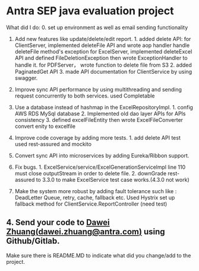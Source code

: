 # Antra SEP java evaluation project

What did I do:
0. set up environment as well as email sending functionality
1. Add new features like update/delete/edit report.
		1. added delete API:
			for ClientServer, implemented deleteFile API and wrote aop handler handle deleteFile method's exception
			for ExcelServer,  implemented deleteExcel API and defined FileDeletionException then wrote ExceptionHandler to handle it.
			for PDFServer， wrote function to delete file from S3
		2. added PaginatedGet API 
		3. made API documentation for ClientService by using swagger.
			
2. Improve sync API performance by using multithreading and sending request concurrently to both services.
		used Completable 

3. Use a database instead of hashmap in the ExcelRepositoryImpl. 
		1. config AWS RDS MySql database 
		2. Implemented old dao layer APIs for APIs consistency
		3. defined excelFileEntity then wrote ExcelFileConverter convert enity to excelfile

4. Improve code coverage by adding more tests.
		1. add delete API test used rest-assured and mockito
		
5. Convert sync API into microservices by adding Eureka/Ribbon support.

6. Fix bugs.
		1. ExcelService/service/ExcelGenerationServicelmpl line 110 must close outputStream in order to delete file.
		2. downGrade rest-assured to 3.3.0 to make ExcelService test case works.(4.3.0 not work)
7. Make the system more robust by adding fault tolerance such like : DeadLetter Queue, retry, cache, fallback etc.
		Used Hystrix set up fallback method for ClientService.ReportController (need test)


## 4. Send your code to [Dawei Zhuang(dawei.zhuang@antra.com)](dawei.zhuang@antra.com) using Github/Gitlab. 
Make sure there is README.MD to indicate what did you change/add to the project.

